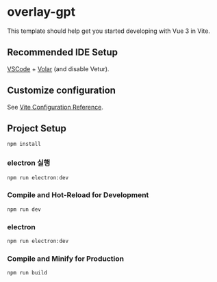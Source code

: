 # overlay-gpt

This template should help get you started developing with Vue 3 in Vite.

## Recommended IDE Setup

[VSCode](https://code.visualstudio.com/) + [Volar](https://marketplace.visualstudio.com/items?itemName=Vue.volar) (and disable Vetur).

## Customize configuration

See [Vite Configuration Reference](https://vite.dev/config/).

## Project Setup

```sh
npm install
```

### electron 실행

```sh
npm run electron:dev
```

### Compile and Hot-Reload for Development

```sh
npm run dev
```

### electron

```sh
npm run electron:dev
```

### Compile and Minify for Production

```sh
npm run build
```

